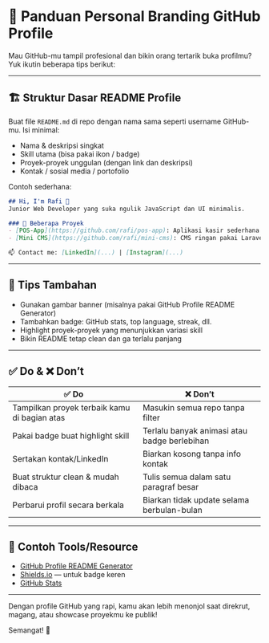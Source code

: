 # 🎨 Panduan Personal Branding GitHub Profile

Mau GitHub-mu tampil profesional dan bikin orang tertarik buka profilmu? Yuk ikutin beberapa tips berikut:

---

## 🏗️ Struktur Dasar README Profile

Buat file `README.md` di repo dengan nama sama seperti username GitHub-mu. Isi minimal:

- Nama & deskripsi singkat
- Skill utama (bisa pakai ikon / badge)
- Proyek-proyek unggulan (dengan link dan deskripsi)
- Kontak / sosial media / portofolio

Contoh sederhana:

```md
## Hi, I'm Rafi 👋
Junior Web Developer yang suka ngulik JavaScript dan UI minimalis.

### 🚀 Beberapa Proyek
- [POS-App](https://github.com/rafi/pos-app): Aplikasi kasir sederhana
- [Mini CMS](https://github.com/rafi/mini-cms): CMS ringan pakai Laravel

📫 Contact me: [LinkedIn](...) | [Instagram](...)
```

---

## 📌 Tips Tambahan

- Gunakan gambar banner (misalnya pakai GitHub Profile README Generator)
- Tambahkan badge: GitHub stats, top language, streak, dll.
- Highlight proyek-proyek yang menunjukkan variasi skill
- Bikin README tetap clean dan ga terlalu panjang

---

## ✅ Do & ❌ Don’t

| ✅ Do | ❌ Don’t |
|------|----------|
| Tampilkan proyek terbaik kamu di bagian atas | Masukin semua repo tanpa filter |
| Pakai badge buat highlight skill | Terlalu banyak animasi atau badge berlebihan |
| Sertakan kontak/LinkedIn | Biarkan kosong tanpa info kontak |
| Buat struktur clean & mudah dibaca | Tulis semua dalam satu paragraf besar |
| Perbarui profil secara berkala | Biarkan tidak update selama berbulan-bulan |

---

## 🚧 Contoh Tools/Resource

- [GitHub Profile README Generator](https://rahuldkjain.github.io/gh-profile-readme-generator/)
- [Shields.io](https://shields.io/) — untuk badge keren
- [GitHub Stats](https://github.com/anuraghazra/github-readme-stats)

---

Dengan profile GitHub yang rapi, kamu akan lebih menonjol saat direkrut, magang, atau showcase proyekmu ke publik!

Semangat! 💪
